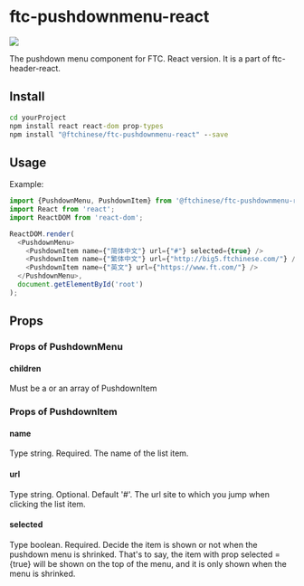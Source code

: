 # ftc-pushdownmenu-react
[![](https://travis-ci.org/wangyichen1064431086/ftc-pushdownmenu-react.svg?branch=master)](https://travis-ci.org/wangyichen1064431086/ftc-pushdownmenu-react)

<!-- MARKDOWN 插图基础格式： [![Alt text](图片链接)](点击图片后跳转链接) -->

The pushdown menu component for FTC. React version. It is a part of  ftc-header-react.

## Install

```cmd
cd yourProject
npm install react react-dom prop-types
npm install "@ftchinese/ftc-pushdownmenu-react" --save 
```

## Usage
Example:

```js
import {PushdownMenu, PushdownItem} from '@ftchinese/ftc-pushdownmenu-react';
import React from 'react';
import ReactDOM from 'react-dom';

ReactDOM.render(
  <PushdownMenu>
    <PushdownItem name={"简体中文"} url={"#"} selected={true} />
    <PushdownItem name={"繁体中文"} url={"http://big5.ftchinese.com/"} />
    <PushdownItem name={"英文"} url={"https://www.ft.com/"} />
  </PushdownMenu>,
  document.getElementById('root')
);
```

## Props
### Props of PushdownMenu
#### children
Must be a or an array of PushdownItem

###  Props of PushdownItem

#### name
Type string. Required. The name of the list item.

#### url
Type string. Optional. Default '#'. The url site to which you jump when clicking the list item.


#### selected
Type boolean. Required. Decide the item is shown or not when the pushdown menu is shrinked. That's to say, the item with prop selected = {true} will be shown on the top of the menu, and it is only shown when the menu is shrinked.
